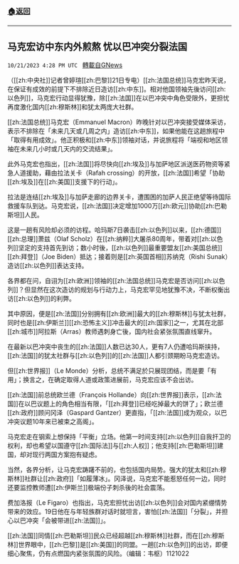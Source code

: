 ###  [:house:返回](README.md)
---


## 马克宏访中东内外煎熬 忧以巴冲突分裂法国
`10/21/2023 4:28 PM UTC ` [轉載自GNews](https://gnews.org/articles/1864593)

（[[zh:中央社]]记者曾婷瑄[[zh:巴黎]]21日专电）[[zh:法国总统]]马克宏昨天说，在保证有成效的前提下不排除近日造访[[zh:中东]]。相对他国领袖先後访问[[zh:以色列]]，马克宏行动显得犹豫，除[[zh:法国]]在以巴冲突中角色受限外，更担忧再度激化国内[[zh:穆斯林]]和犹太两庞大社群。

[[zh:法国总统]]马克宏（Emmanuel Macron）昨晚针对以巴冲突接受媒体采访，表示不排除在「未来几天或几周之内」造访[[zh:中东]]，如果他能在这趟旅程中「取得有用成效」。他正积极和[[zh:中东]]领袖对话，并说旅程将「端视和地区领袖在未来几小时或几天内的交流结果」。

此外马克宏也指出，[[zh:法国]]将尽快向[[zh:埃及]]与加萨地区派送医药物资等紧急人道援助，藉由拉法关卡（Rafah crossing）的开放，[[zh:法国]]希望「协助[[zh:埃及]]在[[zh:美国]]支援下的行动」。

拉法是连结[[zh:埃及]]与加萨走廊的边界关卡，遭围困的加萨人民正绝望等待国际救援车队到达。马克宏说，[[zh:法国]]决定增加1000万[[zh:欧元]]协助[[zh:巴勒斯坦]]人民。

这是一趟有风险却必须的访程。哈玛斯7日袭击[[zh:以色列]]以来，[[zh:德国]][[zh:总理]]萧兹（Olaf Scholz）在[[zh:纳粹]]大屠杀80周年，带着对[[zh:以色列]]坚定的支持首先到访；数小时後，[[zh:以色列]]最重要盟友[[zh:美国总统]][[zh:拜登]]（Joe Biden）抵达；接着则是[[zh:英国首相]]苏纳克（Rishi Sunak）造访[[zh:以色列]]表达支持。

各界都在问，自诩为[[zh:欧洲]]领袖的[[zh:法国总统]]马克宏是否访问[[zh:以色列]]？但显然在这次造访的规划与行动力上，马克宏罕见地犹豫不决，不断权衡出访[[zh:以色列]]的利弊。

其中原因，便是[[zh:法国]]分别拥有[[zh:欧洲]]最大的[[zh:穆斯林]]与犹太社群，同时也是[[zh:伊斯兰]][[zh:恐怖主义]]冲击最大的[[zh:国家]]之一，尤其在北部[[zh:城市]]阿拉斯（Arras）教师遇刺身亡後，国内社会紧张氛围直线窜升。

在最新以巴冲突中丧生的[[zh:法国]]人数已达30人，更有7人仍遭哈玛斯挟持，[[zh:法国]]的犹太社群与[[zh:以色列]]的[[zh:法国]]人都引颈期盼马克宏造访。

但[[zh:世界报]]（Le Monde）分析，总统不满足於只展现团结，而是要「有用」；换言之，在确定取得人道或政策进展前，马克宏应该不会出访。

[[zh:法国]]前总统欧兰德（François Hollande）向[[zh:世界报]]表示，[[zh:法国]]在以巴议题上的角色相当有限，「[[zh:拜登]]已经吃掉最大的饼了」；欧兰德[[zh:政府]]顾问冈泽（Gaspard Gantzer）更直指，「[[zh:法国]]成为观众，以巴冲突议题10年来已被束之高阁」。

马克宏走在钢索上想保持「平衡」立场。他第一时间支持[[zh:以色列]]自我扞卫的权利，却也希望以国遵守[[zh:国际法]]与[[zh:人权]]；他支持[[zh:巴勒斯坦]]建国，却对现行两国方案抱有疑虑。

当然，各界分析，让马克宏踌躇不前的，也包括国内局势。强大的犹太和[[zh:穆斯林]]社群让[[zh:政府]]「如履薄冰」。冈泽说，马克宏不能惹怒任何一边，同时还要监控教师遭[[zh:伊斯兰]]极端份子刺杀後的社会震荡。

费加洛报（Le Figaro）也指出，马克宏担忧出访[[zh:以色列]]会对国内紧绷情势带来的效应。19日他在与年轻族群对话时就坦言，害怕[[zh:法国]]「分裂」，并担心以巴冲突「会被带进[[zh:法国]]」。

[[zh:法国]]同情[[zh:巴勒斯坦]]民众已经超越[[zh:穆斯林]]社群，而在[[zh:穆斯林]]世界眼中，[[zh:巴黎]]是[[zh:美国]]的同盟。一趟[[zh:以色列]]的出访，即便细心聚焦，仍有点燃国内紧张氛围的风险。（编辑：韦枢）1121022
